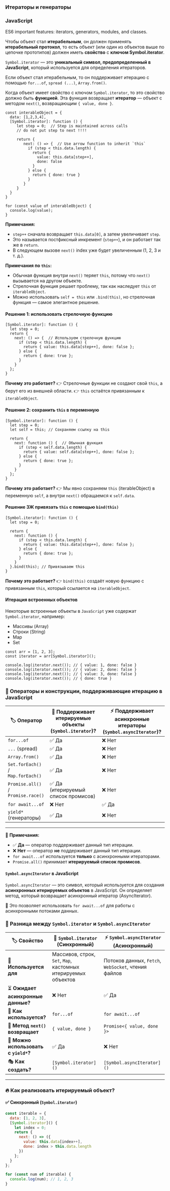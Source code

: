 ### Итераторы и генераторы

### JavaScript

ES6 important features: iterators, generators, modules, and classes.

Чтобы объект стал **итерабельным**, он должен применять **итерабельный протокол**, 
то есть объект (или один из объектов выше по цепочке прототипов) должен иметь **свойство** с **ключом Symbol.iterator**.

`Symbol.iterator` — это **уникальный символ, предопределенный в JavaScript**, который используется для определения итераторов.

Если объект стал итерабельным, то он поддерживает итерацию с помощью `for...of`, `spread (...)`, `Array.from()`.

Когда объект имеет свойство с ключом `Symbol.iterator`, то это свойство должно быть **функцией**.
Эта функция возвращает **итератор** — объект с методом `next()`, возвращающим `{ value, done }`.

```
const interableObject = {
  data: [1,2,3,4],
  [Symbol.iterator]: function () {
     let step = 0;  // Step is maintained across calls
     // do not put step to next !!!!
     
     return {
        next: () => {  // Use arrow function to inherit `this`
          if (step < this.data.length) {              
            return {
              value: this.data[step++],
              done: false
            }
          } else {
            return { done: true }
          }           
        }
     }
  }
}

for (const value of interableObject) {
  console.log(value);
}
```

**Примечания:**
- `step++` сначала возвращает `this.data[0]`, а затем увеличивает `step`.
- Это называется постфиксный инкремент (`step++`), и он работает так же в `return`.
- В следующем вызове `next()` index уже будет увеличенным (1, 2, 3 и т. д.).

**Примечания по `this`:**
- Обычная функция внутри `next()` теряет `this`, потому что `next()` вызывается на другом объекте.
- Стрелочная функция решает проблему, так как наследует `this` от `iterableObject`.
- Можно использовать `self = this` или `.bind(this)`, но стрелочная функция — самое элегантное решение. 

#### Решение 1: использовать стрелочную функцию

```
[Symbol.iterator]: function () {
  let step = 0;
  return {
    next: () => {  // Используем стрелочную функцию
      if (step < this.data.length) {
        return { value: this.data[step++], done: false };
      } else {
        return { done: true };
      }
    }
  };
}
```
**Почему это работает?**
👉 Стрелочные функции не создают свой `this`, а берут его из внешней области.
👉 `this` остаётся привязанным к `iterableObject`.


#### Решение 2: сохранить `this` в переменную

```
[Symbol.iterator]: function () {
  let step = 0;
  let self = this; // Сохраняем ссылку на this

  return {
    next: function () {  // Обычная функция
      if (step < self.data.length) {
        return { value: self.data[step++], done: false };
      } else {
        return { done: true };
      }
    }
  };
}
```
**Почему это работает?**
👉 Мы явно сохраняем `this` (iterableObject) в переменную `self`, а внутри `next()` обращаемся к `self.data`.


#### Решение 3Ж привязать `this` с помощью `bind(this)`

```
[Symbol.iterator]: function () {
  let step = 0;
  
  return {
    next: function () {
      if (step < this.data.length) {
        return { value: this.data[step++], done: false };
      } else {
        return { done: true };
      }
    }
  }.bind(this); // Привязываем this
}
```
**Почему это работает?**
👉 `bind(this)` создаёт новую функцию с привязанным `this`, который ссылается на `iterableObject`.

#### Итерация встроенных объектов
Некоторые встроенные объекты в `JavaScript` уже содержат `Symbol.iterator`, например:

- Массивы (Array)
- Строки (String)
- Map
- Set

```
const arr = [1, 2, 3];
const iterator = arr[Symbol.iterator]();

console.log(iterator.next()); // { value: 1, done: false }
console.log(iterator.next()); // { value: 2, done: false }
console.log(iterator.next()); // { value: 3, done: false }
console.log(iterator.next()); // { done: true }
```

### 🚀 Операторы и конструкции, поддерживающие итерацию в JavaScript

| 🏷 Оператор | 🔄 Поддерживает итерируемые объекты (`Symbol.iterator`)? | ⚡ Поддерживает асинхронные итераторы (`Symbol.asyncIterator`)? |
|------------|------------------------------------------------|--------------------------------|
| `for...of` | ✅ Да | ❌ Нет |
| `...` (spread) | ✅ Да | ❌ Нет |
| `Array.from()` | ✅ Да | ❌ Нет |
| `Set.forEach()` / `Map.forEach()` | ✅ Да | ❌ Нет |
| `Promise.all()` / `Promise.race()` | ✅ Да (итерируемый список промисов) | ❌ Нет |
| `for await...of` | ❌ Нет | ✅ Да |
| `yield*` (генераторы) | ✅ Да | ❌ Нет |

---
📌 **Примечания:**  
- ✅ **Да** — оператор поддерживает данный тип итерации.  
- ❌ **Нет** — оператор **не** поддерживает данный тип итерации.  
- `for await...of` используется **только** с асинхронными итераторами.  
- `Promise.all()` принимает **итерируемый список промисов**.

#### `Symbol.asyncIterator` в JavaScript
`Symbol.asyncIterator` — это символ, который используется для создания **асинхронных итерируемых объектов** в JavaScript. 
Он определяет метод, который возвращает асинхронный итератор (AsyncIterator).

🚀 Это позволяет использовать `for await...of` для работы с асинхронными потоками данных.


### 🔄 Разница между `Symbol.iterator` и `Symbol.asyncIterator`

| 🏷 Свойство | 🔄 `Symbol.iterator` (Синхронный) | ⚡ `Symbol.asyncIterator` (Асинхронный) |
|------------|----------------------------------|----------------------------------|
| 📌 **Используется для** | Массивов, строк, `Set`, `Map`, кастомных итерируемых объектов | Потоков данных, `Fetch`, `WebSocket`, чтения файлов |
| ⏳ **Ожидает асинхронные данные?** | ❌ Нет | ✅ Да |
| 🔁 **Как используется?** | `for...of` | `for await...of` |
| 🎯 **Метод `next()` возвращает** | `{ value, done }` | `Promise<{ value, done }>` |
| 🚀 **Можно использовать с `yield*`?** | ✅ Да | ❌ Нет |
| 🎭 **Как создать?** | `[Symbol.iterator]()` | `[Symbol.asyncIterator]()` |

---

### 🔥 Как реализовать итерируемый объект?

#### ✅ **Синхронный (`Symbol.iterator`)**
```javascript
const iterable = {
  data: [1, 2, 3],
  [Symbol.iterator]() {
    let index = 0;
    return {
      next: () => ({
        value: this.data[index++],
        done: index > this.data.length
      })
    };
  }
};

for (const num of iterable) {
  console.log(num); // 1, 2, 3
}
```

